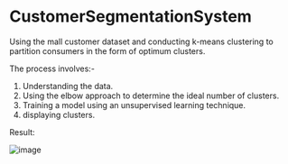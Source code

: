 # CustomerSegmentationSystem
Using the mall customer dataset and conducting k-means clustering to partition consumers in the form of optimum clusters.


The process involves:-

1. Understanding the data.
2. Using the elbow approach to determine the ideal number of clusters.
3. Training a model using an unsupervised learning technique.
4. displaying clusters.


Result:




![image](https://github.com/PatilShria/CustomerSegmentationSystem/assets/168672551/4a0a11fe-f703-4d92-8a53-3bea4f9e28f1)


